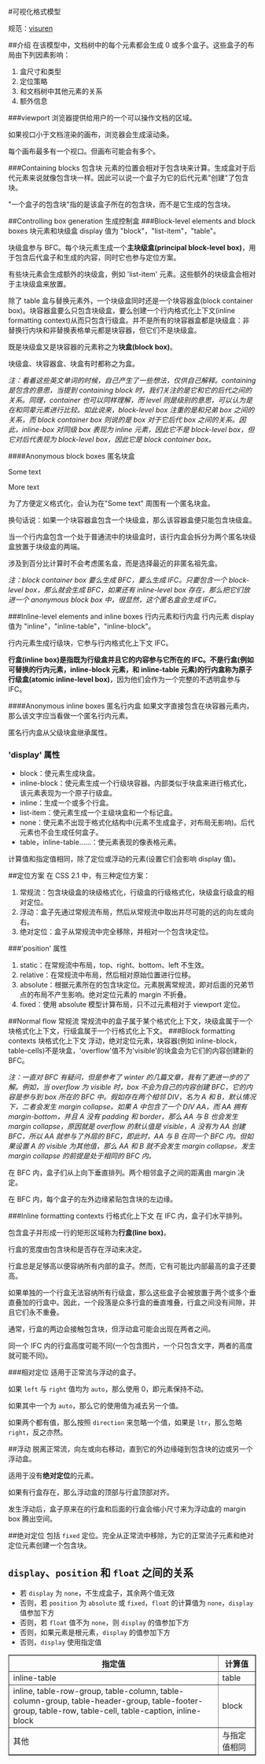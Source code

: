 #可视化格式模型

规范：[visuren](http://www.w3.org/TR/CSS21/visuren.html)

##介绍
在该模型中，文档树中的每个元素都会生成 0 或多个盒子。这些盒子的布局由下列因素影响：

1. 盒尺寸和类型
2. 定位策略
3. 和文档树中其他元素的关系
4. 额外信息

###viewport
浏览器提供给用户的一个可以操作文档的区域。

如果视口小于文档渲染的画布，浏览器会生成滚动条。

每个画布最多有一个视口。但画布可能会有多个。

###Containing blocks 包含块
元素的位置会相对于包含块来计算。生成盒对于后代元素来说就像包含块一样。因此可以说一个盒子为它的后代元素"创建"了包含块。

"一个盒子的包含块"指的是该盒子所在的包含块，而不是它生成的包含块。

##Controlling box generation 生成控制盒
###Block-level elements and block boxes 块元素和块级盒
display 值为 "block"，"list-item"，"table"。

块级盒参与 BFC。每个块元素生成一个**主块级盒(principal block-level box)**，用于包含后代盒子和生成的内容，同时它也参与定位方案。

有些块元素会生成额外的块级盒，例如 'list-item' 元素。这些额外的块级盒会相对于主块级盒来放置。

除了 table 盒与替换元素外，一个块级盒同时还是一个块容器盒(block container box)。块容器盒要么只包含块级盒，要么创建一个行内格式化上下文(inline formatting context)从而只包含行级盒。并不是所有的块容器盒都是块级盒：非替换行内块和非替换表格单元都是块容器，但它们不是块级盒。

既是块级盒又是块容器的元素称之为**块盒(block box)**。

块级盒、块容器盒、块盒有时都称之为盒。

*注：看着这些英文单词的时候，自己产生了一些想法，仅供自己解释。containing 是包含的意思，当提到 containing block 时，我们关注的是它和它的后代之间的关系。同理，container 也可以同样理解，而 level 则是级别的意思，可以认为是在和同辈元素进行比较。如此说来，block-level box 注重的是和兄弟 box 之间的关系，而 block container box 则说的是 box 对于它后代 box 之间的关系。因此，inline-box 对同级 box 表现为 inline 元素，因此它不是 block-level box，但它对后代表现为 block-level box，因此它是 block container box。*

####Anonymous block boxes 匿名块盒
	<DIV>
	  Some text
	  <P>More text
	</DIV>

为了方便定义格式化，会认为在"Some text" 周围有一个匿名块盒。

换句话说：如果一个块容器盒包含一个块级盒，那么该容器盒便只能包含块级盒。

当一个行内盒包含一个处于普通流中的块级盒时，该行内盒会拆分为两个匿名块级盒放置于块级盒的两端。

涉及到百分比计算时不会考虑匿名盒，而是选择最近的非匿名祖先盒。

*注：block container box 要么生成 BFC，要么生成 IFC。只要包含一个 block-level box，那么就会生成 BFC，如果还有 inline-level box 存在，那么把它们放进一个 anonymous block box 中，很显然，这个匿名盒会生成 IFC。*

###Inline-level elements and inline boxes 行内元素和行内盒
行内元素 display 值为 "inline"，"inline-table"，"inline-block"。

行内元素生成行级块，它参与行内格式化上下文 IFC。

**行盒(inline box)**是指既为行级盒并且它的内容参与它所在的 IFC。不是行盒(例如可替换的行内元素，inline-block 元素，和 inline-table 元素)的行内盒称为**原子行级盒(atomic inline-level box)**，因为他们会作为一个完整的不透明盒参与 IFC。

####Anonymous inline boxes 匿名行内盒
如果文字直接包含在块容器元素内，那么该文字应当看做一个匿名行内元素。

匿名行内盒从父级块盒继承属性。

### 'display' 属性
- block：使元素生成块盒。
- inline-block：使元素生成一个行级块容器。内部类似于块盒来进行格式化，该元素表现为一个原子行级盒。
- inline：生成一个或多个行盒。
- list-item：使元素生成一个主级块盒和一个标记盒。
- none：使元素不出现于格式化结构中(元素不生成盒子，对布局无影响)。后代元素也不会生成任何盒子。
- table，inline-table……：使元素表现的像表格元素。

计算值和指定值相同，除了定位或浮动的元素(设置它们会影响 display 值)。

##定位方案
在 CSS 2.1 中，有三种定位方案：

1. 常规流：包含块级盒的块级格式化，行级盒的行级格式化，块级盒行级盒的相对定位。
2. 浮动：盒子先通过常规流布局，然后从常规流中取出并尽可能的远的向左或向右。
3. 绝对定位：盒子从常规流中完全移除，并相对一个包含块定位。

###'position' 属性
1.  static：在常规流中布局，top、right、bottom、left 不生效。
2.  relative：在常规流中布局，然后相对原始位置进行位移。
3.  absolute：根据元素所在的包含块定位。元素脱离常规流，即对后面的兄弟节点的布局不产生影响。绝对定位元素的 margin 不折叠。
4.  fixed：使用 absolute 模型计算布局，只不过元素相对于 viewport 定位。

##Normal flow 常规流
常规流中的盒子属于某个格式化上下文，块级盒属于一个块格式化上下文，行级盒属于一个行格式化上下文。
###Block formatting contexts 块格式化上下文
浮动，绝对定位元素，块容器(例如 inline-block，table-cells)不是块盒，'overflow'值不为'visible'的块盒会为它们的内容创建新的 BFC。

*注：一直对 BFC 有疑问，但是参考了 winter 的几篇文章，我有了更进一步的了解。例如，当 overflow 为 visible 时，box 不会为自己的内容创建 BFC，它的内容是参与到 box 所在的 BFC 中。假如存在两个相邻 DIV，名为 A 和 B，默认情况下，二者会发生 margin collapse。如果 A 中包含了一个 DIV AA，而 AA 拥有 margin-bottom，并且 A 没有 padding 和 border，那么 AA 与 B 也会发生 margin collapse，原因就是 overflow 的默认值是 visible，A 没有为 AA 创建 BFC，所以 AA 就参与了外层的 BFC，即此时，AA 与 B 在同一个 BFC 内。但如果设置 A 的 visible 为其他值，那么 AA 和 B 就不会发生 margin collapse。发生 margin collapse 的前提是处于相同的 BFC 内。*

在 BFC 内，盒子们从上向下垂直排列。两个相邻盒子之间的距离由 margin 决定。

在 BFC 内，每个盒子的左外边缘紧贴包含块的左边缘。

###Inline formatting contexts 行格式化上下文
在 IFC 内，盒子们水平排列。

包含盒子并形成一行的矩形区域称为**行盒(line box)**。

行盒的宽度由包含块和是否存在浮动来决定。

行盒总是足够高以便容纳所有内部的盒子。然而，它有可能比内部最高的盒子还要高。

如果单独的一个行盒无法容纳所有行级盒，那么这些盒子会被放置于两个或多个垂直叠加的行盒中。因此，一个段落是众多行盒的垂直堆叠，行盒之间没有间隙，并且它们永不重叠。

通常，行盒的两边会接触包含块，但浮动盒可能会出现在两者之间。

同一个 IFC 内的行盒高度可能不同(一个包含图片，一个只包含文字，两者的高度就可能不同)。

###相对定位
适用于正常流与浮动的盒子。

如果 `left` 与 `right` 值均为 `auto`，那么使用 0，即元素保持不动。

如果其中一个为 `auto`，那么它的使用值为减去另一个值。

如果两个都有值，那么按照 `direction` 来忽略一个值，如果是 `ltr`，那么忽略 `right`，反之亦然。

##浮动
脱离正常流，向左或向右移动，直到它的外边缘碰到包含块的边或另一个浮动盒。

适用于没有**绝对定位**的元素。

如果有行盒存在，那么浮动盒的顶部与行盒顶部对齐。

发生浮动后，盒子原来在的行盒和后面的行盒会缩小尺寸来为浮动盒的 margin box 腾出空间。

##绝对定位
包括 `fixed` 定位。完全从正常流中移除，为它的正常流子元素和绝对定位元素创建一个包含块。

## `display`、`position` 和 `float` 之间的关系
- 若 `display` 为 `none`，不生成盒子，其余两个值无效
- 否则，若 `position` 为 `absolute` 或 `fixed`，`float` 的计算值为 `none`，`display` 值参加下方
- 否则，若 `float` 值不为 `none`，则 `display` 的值参加下方
- 否则，如果元素是根元素，`display` 的值参加下方
- 否则，`display` 使用指定值

<table border="1" cellspacing="0" cellpadding="5">
<tbody><tr>
<th> 指定值
</th>
<th> 计算值
</th></tr>
<tr>
<td> inline-table
</td>
<td> table
</td></tr>
<tr>
<td> inline, table-row-group, table-column, table-column-group, table-header-group, table-footer-group, table-row, table-cell, table-caption, inline-block
</td>
<td> block
</td></tr>
<tr>
<td> 其他
</td>
<td> 与指定值相同
</td></tr></tbody></table>
